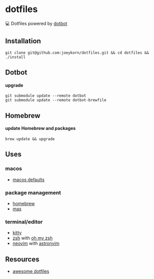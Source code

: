 # dotfiles

:computer: Dotfiles powered by [dotbot](https://github.com/anishathalye/dotbot)
## Installation
`git clone git@github.com:joeykorn/dotfiles.git && cd dotfiles && ./install`

## Dotbot
#### upgrade
`git submodule update --remote dotbot`\
`git submodule update --remote dotbot-brewfile`

## Homebrew
#### update Homebrew and packages
`brew update && upgrade`

## Uses
### macos
- [macos defaults](https://github.com/mathiasbynens/dotfiles/blob/main/.macos)

### package management
- [homebrew](https://brew.sh/)
- [mas](https://github.com/mas-cli/mas)

### terminal/editor
- [kitty](https://sw.kovidgoyal.net/kitty/)
- [zsh](https://www.zsh.org/) with [oh my zsh](https://ohmyz.sh/)
- [neovim](https://neovim.io/) with [astronvim](https://astronvim.com/)

## Resources
- [awesome dotfiles](https://github.com/webpro/awesome-dotfiles)

